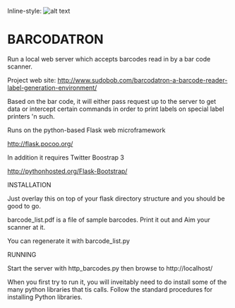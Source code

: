 
Inline-style: 
![alt text](https://github.com/cogwheelcircuitworks/barcodatron/blob/master/barcode_flask/static/WhatsGarbage.jpg "Logo Title Text 1")

# BARCODATRON


Run a local web server which accepts barcodes read in by a bar code scanner.

Project web site: http://www.sudobob.com/barcodatron-a-barcode-reader-label-generation-environment/

Based on the bar code, it will either pass request up to the server to get data or
intercept certain commands in order to print labels 
on special label printers 'n such.

Runs on the python-based Flask web microframework 

http://flask.pocoo.org/

In addition it requires Twitter Boostrap 3

http://pythonhosted.org/Flask-Bootstrap/


INSTALLATION

Just overlay this on top of your flask directory structure and you should be good to go.

barcode_list.pdf is a file of sample barcodes. Print it out and Aim your scanner at it.

You can regenerate it with barcode_list.py



RUNNING

Start the server with http_barcodes.py then browse to http://localhost/


When you first try to run it, you will inveitably need to do install some of the many python libraries that tis calls. Follow the standard procedures for installing Python libraries.






